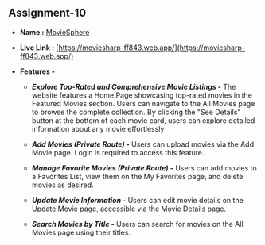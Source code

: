
## Assignment-10

- **Name :** [MovieSphere](https://moviesharp-ff843.web.app/)

- **Live Link :** [https://moviesharp-ff843.web.app/](https://moviesharp-ff843.web.app/)

- **Features -**
    - ***Explore Top-Rated and Comprehensive Movie Listings -***  The website features a Home Page showcasing top-rated movies in the Featured Movies section. Users can navigate to the All Movies page to browse the complete collection. By clicking the "See Details" button at the bottom of each movie card, users can explore detailed information about any movie effortlessly


    - ***Add Movies (Private Route) -*** Users can upload movies via the Add Movie page. Login is required to access this feature.
    
    - ***Manage Favorite Movies (Private Route) -*** Users can add movies to a Favorites List, view them on the My Favorites page, and delete movies as desired.

    - ***Update Movie Information -*** Users can edit movie details on the Update Movie page, accessible via the Movie Details page.

    - ***Search Movies by Title -*** Users can search for movies on the All Movies page using their titles.